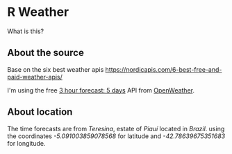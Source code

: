 # R Weather
What is this?

## About the source
Base on the six best weather apis
https://nordicapis.com/6-best-free-and-paid-weather-apis/

I'm using the free [3 hour forecast: 5 days](https://openweathermap.org/forecast5) API from [OpenWeather](https://openweathermap.org/).
## About location

The time forecasts are from _Teresina_, estate of _Piauí_ located in _Brazil_. using the coordinates _-5.091003859078568_ for latitude and _-42.78639675351683_ for longitude.